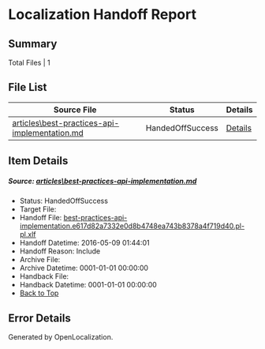 # <a name='report-top'></a> Localization Handoff Report

## Summary
 Total Files | 1

## File List
 Source File | Status | Details 
 ----------- | ------ | ------- 
 [articles\best-practices-api-implementation.md](https://github.com/OpenLocalizationTest/azuretest/blob/3cb97ca7fe4d527bfc1f8cb11ec9f62f032f640d/articles/best-practices-api-implementation.md) | HandedOffSuccess | [Details](#58b63521d2b6e9d8ee07e80876fd02b0382b742d6618)

## Item Details
##### <a name='58b63521d2b6e9d8ee07e80876fd02b0382b742d6618'></a> Source: [articles\best-practices-api-implementation.md](https://github.com/OpenLocalizationTest/azuretest/blob/3cb97ca7fe4d527bfc1f8cb11ec9f62f032f640d/articles/best-practices-api-implementation.md)
* Status: HandedOffSuccess
* Target File: 
* Handoff File: [best-practices-api-implementation.e617d82a7332e0d8b4748ea743b8378a4f719d40.pl-pl.xlf](https://github.com/OpenLocalizationTest/azuretest.handoff/blob/0a7379ecd0b155df1027f03e6efe588a98de397e/ol-handoff/OpenLocalizationTestOrg/azure-content-plpl-test/master/ht/best-practices-api-implementation.e617d82a7332e0d8b4748ea743b8378a4f719d40.pl-pl.xlf)
* Handoff Datetime: 2016-05-09 01:44:01
* Handoff Reason: Include
* Archive File: 
* Archive Datetime: 0001-01-01 00:00:00
* Handback File: 
* Handback Datetime: 0001-01-01 00:00:00
* [Back to Top](#report-top)


## Error Details

Generated by OpenLocalization.

